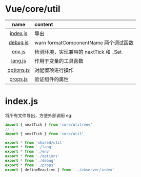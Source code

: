 # Vue/core/util

| name | content |
|:---:|:---|
|[index.js](#indexjs)|导出|
|[debug.js](./debug.md)|warn formatComponentName 两个调试函数|
|[env.js](./env.md)|检测环境，实现兼容的 nextTick 和 _Set|
|[lang.js](./lang.md)|作用于变量的工具函数|
|[options.js](./options.md)|对配置项进行操作|
|[props.js](./props.md)|验证组件的属性|

# index.js

将所有文件导出，方便外部调用 eg:

``` javascript
import { nextTick } from 'core/util/env'
// 🔽
import { nextTick } from 'core/util'
```

``` javascript
export * from 'shared/util'
export * from './lang'
export * from './env'
export * from './options'
export * from './debug'
export * from './props'
export { defineReactive } from '../observer/index'
```
